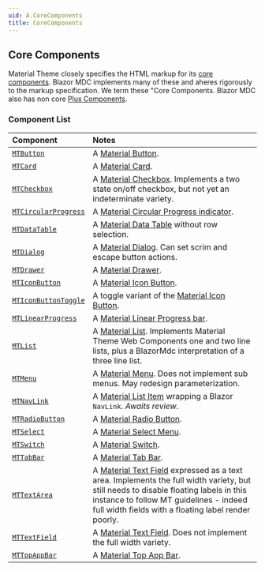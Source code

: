 ```yaml
---
uid: A.CoreComponents
title: CoreComponents
---
```

## Core Components

Material Theme closely specifies the HTML markup for its [core components](https://material.io/develop/web). Blazor MDC implements many of these and aheres rigorously to 
the markup specification. We term these "Core Components. Blazor MDC also has non core [Plus Components](PlusComponents.html).

### Component List

| Component | Notes |
| :-------- | :---- |
| [`MTButton`](xref:C.MTButton) | A [Material Button](https://material.io/develop/web/components/buttons/). |
| [`MTCard`](xref:C.MTCard) | A [Material Card](https://material.io/develop/web/components/cards/). |
| [`MTCheckbox`](xref:C.MTCheckbox) | A [Material Checkbox](https://material.io/develop/web/components/input-controls/checkboxes/). Implements a two state on/off checkbox, but not yet an indeterminate variety. |
| [`MTCircularProgress`](xref:C.MTCircularProgress) | A [Material Circular Progress indicator](https://material.io/develop/web/components/progress-indicator/). |
| [`MTDataTable`](xref:C.MTDataTable) | A [Material Data Table](https://material.io/develop/web/components/data-tables/) without row selection. |
| [`MTDialog`](xref:C.MTDialog) | A [Material Dialog](https://material.io/develop/web/components/dialogs/). Can set scrim and escape button actions. |
| [`MTDrawer`](xref:C.MTDrawer) | A [Material Drawer](https://material.io/develop/web/components/drawers/). |
| [`MTIconButton`](xref:C.MTIconButton) | A [Material Icon Button](https://material.io/develop/web/components/buttons/icon-buttons/). |
| [`MTIconButtonToggle`](xref:C.MTIconButtonToggle) | A toggle variant of the [Material Icon Button](https://material.io/develop/web/components/buttons/icon-buttons/). |
| [`MTLinearProgress`](xref:C.MTLinearProgress) | A [Material Linear Progress bar](https://material.io/develop/web/components/progress-indicator/). |
| [`MTList`](xref:C.MTList) | A [Material List](https://material.io/develop/web/components/lists/). Implements Material Theme Web Components one and two line lists, plus a BlazorMdc interpretation of a three line list. |
| [`MTMenu`](xref:C.MTMenu) | A [Material Menu](https://material.io/develop/web/components/menus/). Does not implement sub menus. May redesign parameterization. |
| [`MTNavLink`](xref:C.MTNavLink) | A [Material List Item](https://material.io/develop/web/components/menus/) wrapping a Blazor `NavLink`. _Awaits review_. |
| [`MTRadioButton`](xref:C.MTRadioButton) | A [Material Radio Button](https://material.io/develop/web/components/input-controls/radio-buttons/). |
| [`MTSelect`](xref:C.MTSelect) | A [Material Select Menu](https://material.io/develop/web/components/input-controls/select-menus/). |
| [`MTSwitch`](xref:C.MTSwitch) | A [Material Switch](https://material.io/develop/web/components/input-controls/switches/). |
| [`MTTabBar`](xref:C.MTTabBar) | A [Material Tab Bar](https://material.io/develop/web/components/tabs/tab-bar/). |
| [`MTTextArea`](xref:C.MTTextArea) | A [Material Text Field](https://material.io/develop/web/components/input-controls/text-field/) expressed as a text area. Implements the full width variety, but still needs to disable floating labels in this instance to follow MT guidelines - indeed full width fields with a floating label render poorly. |
| [`MTTextField`](xref:C.MTTextField) | A [Material Text Field](https://material.io/develop/web/components/input-controls/text-field/). Does not implement the full width variety. |
| [`MTTopAppBar`](xref:C.MTTopAppBar) | A [Material Top App Bar](https://material.io/develop/web/components/top-app-bar/). |
